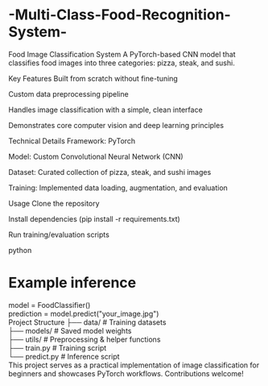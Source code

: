 # -Multi-Class-Food-Recognition-System-
Food Image Classification System
A PyTorch-based CNN model that classifies food images into three categories: pizza, steak, and sushi.

Key Features
Built from scratch without fine-tuning

Custom data preprocessing pipeline

Handles image classification with a simple, clean interface

Demonstrates core computer vision and deep learning principles

Technical Details
Framework: PyTorch

Model: Custom Convolutional Neural Network (CNN)

Dataset: Curated collection of pizza, steak, and sushi images

Training: Implemented data loading, augmentation, and evaluation

Usage
Clone the repository

Install dependencies (pip install -r requirements.txt)

Run training/evaluation scripts

python
# Example inference  
model = FoodClassifier()  
prediction = model.predict("your_image.jpg")  
Project Structure
├── data/          # Training datasets  
├── models/        # Saved model weights  
├── utils/         # Preprocessing & helper functions  
├── train.py       # Training script  
└── predict.py     # Inference script  
This project serves as a practical implementation of image classification for beginners and showcases PyTorch workflows. Contributions welcome!
